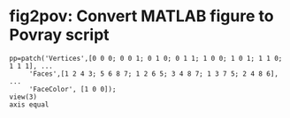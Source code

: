 # fig2pov: Convert MATLAB figure to Povray script

```
pp=patch('Vertices',[0 0 0; 0 0 1; 0 1 0; 0 1 1; 1 0 0; 1 0 1; 1 1 0; 1 1 1], ...
	 'Faces',[1 2 4 3; 5 6 8 7; 1 2 6 5; 3 4 8 7; 1 3 7 5; 2 4 8 6], ...
	 'FaceColor', [1 0 0]);
view(3)
axis equal
```
